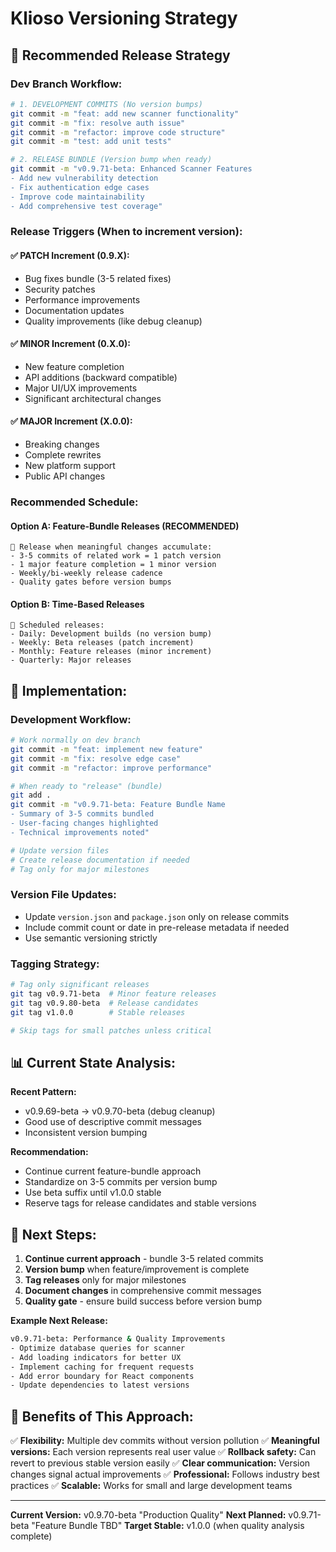 # Klioso Versioning Strategy

## 🎯 **Recommended Release Strategy**

### **Dev Branch Workflow:**
```bash
# 1. DEVELOPMENT COMMITS (No version bumps)
git commit -m "feat: add new scanner functionality"
git commit -m "fix: resolve auth issue"
git commit -m "refactor: improve code structure"
git commit -m "test: add unit tests"

# 2. RELEASE BUNDLE (Version bump when ready)
git commit -m "v0.9.71-beta: Enhanced Scanner Features
- Add new vulnerability detection
- Fix authentication edge cases  
- Improve code maintainability
- Add comprehensive test coverage"
```

### **Release Triggers (When to increment version):**

#### ✅ **PATCH Increment (0.9.X):**
- Bug fixes bundle (3-5 related fixes)
- Security patches
- Performance improvements
- Documentation updates
- Quality improvements (like debug cleanup)

#### ✅ **MINOR Increment (0.X.0):**
- New feature completion
- API additions (backward compatible)
- Major UI/UX improvements
- Significant architectural changes

#### ✅ **MAJOR Increment (X.0.0):**
- Breaking changes
- Complete rewrites
- New platform support
- Public API changes

### **Recommended Schedule:**

#### **Option A: Feature-Bundle Releases (RECOMMENDED)**
```
🎯 Release when meaningful changes accumulate:
- 3-5 commits of related work = 1 patch version
- 1 major feature completion = 1 minor version
- Weekly/bi-weekly release cadence
- Quality gates before version bumps
```

#### **Option B: Time-Based Releases**
```
📅 Scheduled releases:
- Daily: Development builds (no version bump)
- Weekly: Beta releases (patch increment)
- Monthly: Feature releases (minor increment)
- Quarterly: Major releases
```

## 🔧 **Implementation:**

### **Development Workflow:**
```bash
# Work normally on dev branch
git commit -m "feat: implement new feature"
git commit -m "fix: resolve edge case"
git commit -m "refactor: improve performance"

# When ready to "release" (bundle)
git add .
git commit -m "v0.9.71-beta: Feature Bundle Name
- Summary of 3-5 commits bundled
- User-facing changes highlighted
- Technical improvements noted"

# Update version files
# Create release documentation if needed
# Tag only for major milestones
```

### **Version File Updates:**
- Update `version.json` and `package.json` only on release commits
- Include commit count or date in pre-release metadata if needed
- Use semantic versioning strictly

### **Tagging Strategy:**
```bash
# Tag only significant releases
git tag v0.9.71-beta  # Minor feature releases
git tag v0.9.80-beta  # Release candidates
git tag v1.0.0        # Stable releases

# Skip tags for small patches unless critical
```

## 📊 **Current State Analysis:**

**Recent Pattern:**
- v0.9.69-beta → v0.9.70-beta (debug cleanup)
- Good use of descriptive commit messages
- Inconsistent version bumping

**Recommendation:**
- Continue current feature-bundle approach
- Standardize on 3-5 commits per version bump
- Use beta suffix until v1.0.0 stable
- Reserve tags for release candidates and stable versions

## 🎯 **Next Steps:**

1. **Continue current approach** - bundle 3-5 related commits
2. **Version bump** when feature/improvement is complete
3. **Tag releases** only for major milestones
4. **Document changes** in comprehensive commit messages
5. **Quality gate** - ensure build success before version bump

**Example Next Release:**
```bash
v0.9.71-beta: Performance & Quality Improvements
- Optimize database queries for scanner
- Add loading indicators for better UX  
- Implement caching for frequent requests
- Add error boundary for React components
- Update dependencies to latest versions
```

## 🚀 **Benefits of This Approach:**

✅ **Flexibility:** Multiple dev commits without version pollution
✅ **Meaningful versions:** Each version represents real user value
✅ **Rollback safety:** Can revert to previous stable version easily
✅ **Clear communication:** Version changes signal actual improvements
✅ **Professional:** Follows industry best practices
✅ **Scalable:** Works for small and large development teams

---

**Current Version:** v0.9.70-beta "Production Quality"
**Next Planned:** v0.9.71-beta "Feature Bundle TBD"
**Target Stable:** v1.0.0 (when quality analysis complete)
